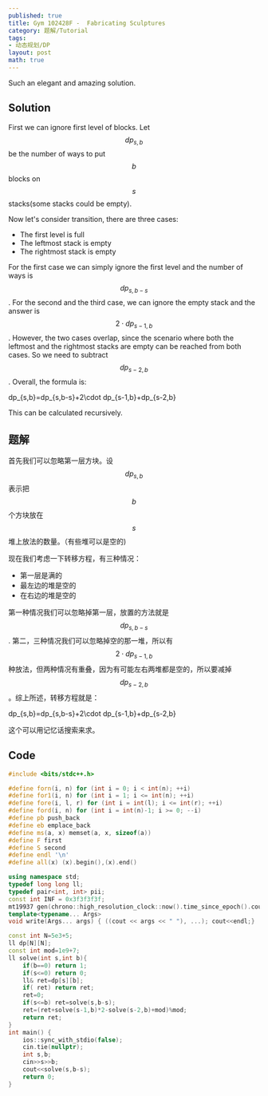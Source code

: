 ```yaml
---
published: true
title: Gym 102428F -  Fabricating Sculptures
category: 题解/Tutorial
tags:
- 动态规划/DP
layout: post
math: true
---
```

Such an elegant and amazing solution.
<!-- more -->

## Solution

First we can ignore first level of blocks. Let $$dp_{s,b}$$ be the number of ways to put $$b$$ blocks on $$s$$ stacks(some stacks could be empty).

Now let's consider transition, there are three cases:

- The first level is full
- The leftmost stack is empty
- The rightmost stack is empty

For the first case we can simply ignore the first level and the number of ways is $$dp_{s,b-s}$$. For the second and the third case, we can ignore the empty stack and the answer is $$2\cdot dp_{s-1,b}$$. However, the two cases overlap, since the scenario where both the leftmost and the rightmost stacks are empty can be reached from both cases. So we need to subtract $$dp_{s-2,b}$$. Overall, the formula is:

$$$$dp_{s,b}=dp_{s,b-s}+2\cdot dp_{s-1,b}+dp_{s-2,b}$$$$

This can be calculated recursively.

## 题解

首先我们可以忽略第一层方块。设$$dp_{s,b}$$表示把$$b$$个方块放在$$s$$堆上放法的数量。（有些堆可以是空的)

现在我们考虑一下转移方程，有三种情况：

- 第一层是满的
- 最左边的堆是空的
- 在右边的堆是空的

第一种情况我们可以忽略掉第一层，放置的方法就是$$dp_{s,b-s}$$. 第二，三种情况我们可以忽略掉空的那一堆，所以有$$2\cdot dp_{s-1,b}$$种放法，但两种情况有重叠，因为有可能左右两堆都是空的，所以要减掉$$dp_{s-2,b}$$。综上所述，转移方程就是：

$$$$dp_{s,b}=dp_{s,b-s}+2\cdot dp_{s-1,b}+dp_{s-2,b}$$$$

这个可以用记忆话搜索来求。

## Code
```cpp
#include <bits/stdc++.h>

#define forn(i, n) for (int i = 0; i < int(n); ++i)
#define for1(i, n) for (int i = 1; i <= int(n); ++i)
#define fore(i, l, r) for (int i = int(l); i <= int(r); ++i)
#define ford(i, n) for (int i = int(n)-1; i >= 0; --i)
#define pb push_back
#define eb emplace_back
#define ms(a, x) memset(a, x, sizeof(a))
#define F first
#define S second
#define endl '\n'
#define all(x) (x).begin(),(x).end()

using namespace std;
typedef long long ll;
typedef pair<int, int> pii;
const int INF = 0x3f3f3f3f;
mt19937 gen(chrono::high_resolution_clock::now().time_since_epoch().count());
template<typename... Args>
void write(Args... args) { ((cout << args << " "), ...); cout<<endl;}

const int N=5e3+5;
ll dp[N][N];
const int mod=1e9+7;
ll solve(int s,int b){
    if(b==0) return 1;
    if(s<=0) return 0;
    ll& ret=dp[s][b];
    if( ret) return ret;
    ret=0;
    if(s<=b) ret=solve(s,b-s);
    ret=(ret+solve(s-1,b)*2-solve(s-2,b)+mod)%mod;
    return ret;
}
int main() {
    ios::sync_with_stdio(false);
    cin.tie(nullptr);
	int s,b;
    cin>>s>>b;
    cout<<solve(s,b-s);
    return 0;
}
```